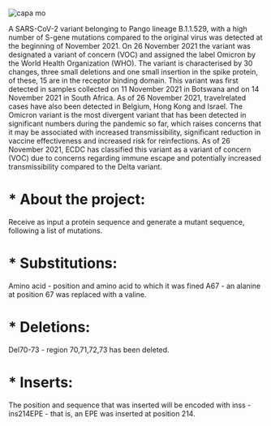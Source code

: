 # <p align="center">
  ![capa mo](https://user-images.githubusercontent.com/114628584/221056182-5249f527-284e-4796-8e87-07b3d2df98a2.png)




A SARS-CoV-2 variant belonging to Pango lineage B.1.1.529, with a high number of S-gene mutations compared
to the original virus was detected at the beginning of November 2021. On 26 November 2021 the variant was
designated a variant of concern (VOC) and assigned the label Omicron by the World Health Organization
(WHO). The variant is characterised by 30 changes, three small deletions and one small insertion in the spike
protein, of these, 15 are in the receptor binding domain. This variant was first detected in samples collected on
11 November 2021 in Botswana and on 14 November 2021 in South Africa. As of 26 November 2021, travelrelated cases have also been detected in Belgium, Hong Kong and Israel. The Omicron variant is the most
divergent variant that has been detected in significant numbers during the pandemic so far, which raises
concerns that it may be associated with increased transmissibility, significant reduction in vaccine effectiveness
and increased risk for reinfections. As of 26 November 2021, ECDC has classified this variant as a variant of
concern (VOC) due to concerns regarding immune escape and potentially increased transmissibility compared to
the Delta variant.

# * About the project:
Receive as input a protein sequence and generate a mutant sequence, following a list of mutations.
  
# * Substitutions:
Amino acid - position and amino acid to which it was fined A67 - an alanine at position 67 was replaced with a valine.

# * Deletions:
Del70-73 - region 70,71,72,73 has been deleted.

# * Inserts: 
The position and sequence that was inserted will be encoded with inss - ins214EPE - that is, an EPE was inserted at position 214.
